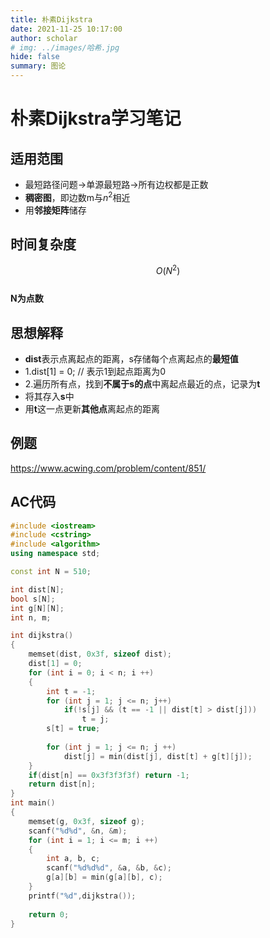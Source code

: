 ```yaml
---
title: 朴素Dijkstra
date: 2021-11-25 10:17:00
author: scholar
# img: ../images/哈希.jpg
hide: false
summary: 图论
---
```

# 朴素Dijkstra学习笔记
## 适用范围
- 最短路径问题->单源最短路->所有边权都是正数
- **稠密图**，即边数m与$n^2$相近
- 用**邻接矩阵**储存
## 时间复杂度

$$O(N^2)$$  
**N为点数**
## 思想解释
- **dist**表示点离起点的距离，s存储每个点离起点的**最短值**
- 1.dist[1] = 0; // 表示1到起点距离为0
- 2.遍历所有点，找到**不属于s的点**中离起点最近的点，记录为**t**
- 将其存入**s**中
- 用**t**这一点更新**其他点**离起点的距离

## 例题
https://www.acwing.com/problem/content/851/

## AC代码
```cpp
#include <iostream>
#include <cstring>
#include <algorithm>
using namespace std;

const int N = 510;

int dist[N];
bool s[N];
int g[N][N];
int n, m;

int dijkstra()
{
    memset(dist, 0x3f, sizeof dist);
    dist[1] = 0;
    for (int i = 0; i < n; i ++)
    {
        int t = -1;
        for (int j = 1; j <= n; j++)
            if(!s[j] && (t == -1 || dist[t] > dist[j]))
                t = j;
        s[t] = true;
        
        for (int j = 1; j <= n; j ++)
            dist[j] = min(dist[j], dist[t] + g[t][j]);
    }
    if(dist[n] == 0x3f3f3f3f) return -1;
    return dist[n];
}
int main()
{
    memset(g, 0x3f, sizeof g);
    scanf("%d%d", &n, &m);
    for (int i = 1; i <= m; i ++) 
    {
        int a, b, c;
        scanf("%d%d%d", &a, &b, &c);
        g[a][b] = min(g[a][b], c);
    }
    printf("%d",dijkstra());
    
    return 0;
}
```
